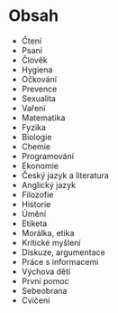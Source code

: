 # Obsah

- Čtení
- Psaní
- Člověk
- Hygiena
- Očkování
- Prevence
- Sexualita
- Vaření
- Matematika
- Fyzika
- Biologie
- Chemie
- Programování
- Ekonomie
- Český jazyk a literatura
- Anglický jazyk
- Filozofie
- Historie
- Úmění
- Etiketa
- Morálka, etika
- Kritické myšlení
- Diskuze, argumentace
- Práce s informacemi
- Výchova dětí
- První pomoc
- Sebeobrana
- Cvičení
